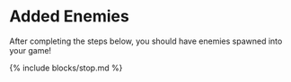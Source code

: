 # Added Enemies

After completing the steps below, you should have enemies spawned into your game!

{% include blocks/stop.md %}
